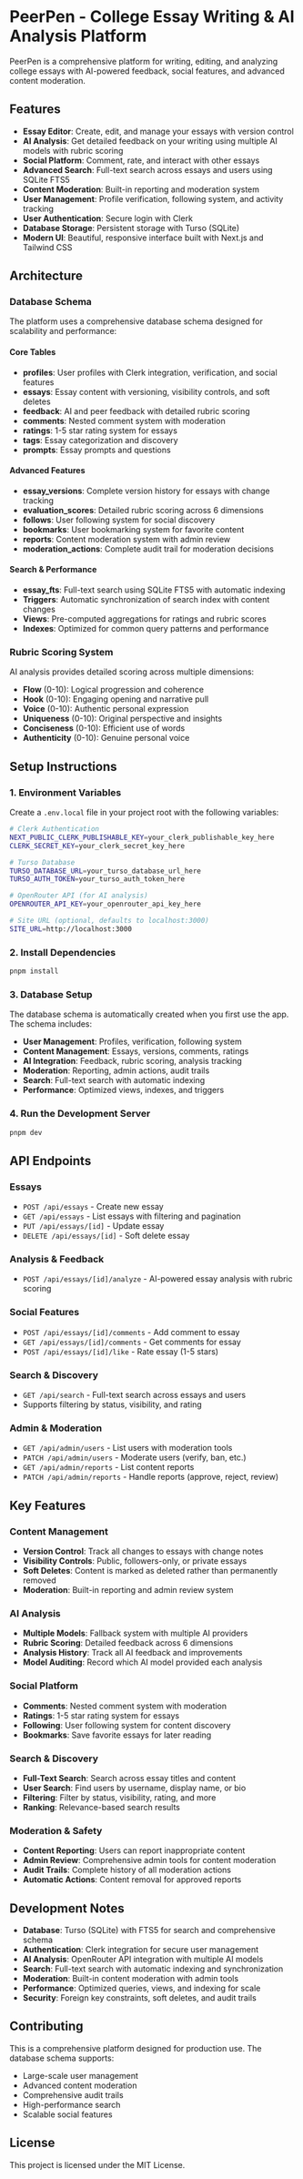 # PeerPen - College Essay Writing & AI Analysis Platform

PeerPen is a comprehensive platform for writing, editing, and analyzing college essays with AI-powered feedback, social features, and advanced content moderation.

## Features

- **Essay Editor**: Create, edit, and manage your essays with version control
- **AI Analysis**: Get detailed feedback on your writing using multiple AI models with rubric scoring
- **Social Platform**: Comment, rate, and interact with other essays
- **Advanced Search**: Full-text search across essays and users using SQLite FTS5
- **Content Moderation**: Built-in reporting and moderation system
- **User Management**: Profile verification, following system, and activity tracking
- **User Authentication**: Secure login with Clerk
- **Database Storage**: Persistent storage with Turso (SQLite)
- **Modern UI**: Beautiful, responsive interface built with Next.js and Tailwind CSS

## Architecture

### Database Schema
The platform uses a comprehensive database schema designed for scalability and performance:

#### Core Tables
- **profiles**: User profiles with Clerk integration, verification, and social features
- **essays**: Essay content with versioning, visibility controls, and soft deletes
- **feedback**: AI and peer feedback with detailed rubric scoring
- **comments**: Nested comment system with moderation
- **ratings**: 1-5 star rating system for essays
- **tags**: Essay categorization and discovery
- **prompts**: Essay prompts and questions

#### Advanced Features
- **essay_versions**: Complete version history for essays with change tracking
- **evaluation_scores**: Detailed rubric scoring across 6 dimensions
- **follows**: User following system for social discovery
- **bookmarks**: User bookmarking system for favorite content
- **reports**: Content moderation system with admin review
- **moderation_actions**: Complete audit trail for moderation decisions

#### Search & Performance
- **essay_fts**: Full-text search using SQLite FTS5 with automatic indexing
- **Triggers**: Automatic synchronization of search index with content changes
- **Views**: Pre-computed aggregations for ratings and rubric scores
- **Indexes**: Optimized for common query patterns and performance

### Rubric Scoring System
AI analysis provides detailed scoring across multiple dimensions:
- **Flow** (0-10): Logical progression and coherence
- **Hook** (0-10): Engaging opening and narrative pull  
- **Voice** (0-10): Authentic personal expression
- **Uniqueness** (0-10): Original perspective and insights
- **Conciseness** (0-10): Efficient use of words
- **Authenticity** (0-10): Genuine personal voice

## Setup Instructions

### 1. Environment Variables

Create a `.env.local` file in your project root with the following variables:

```bash
# Clerk Authentication
NEXT_PUBLIC_CLERK_PUBLISHABLE_KEY=your_clerk_publishable_key_here
CLERK_SECRET_KEY=your_clerk_secret_key_here

# Turso Database
TURSO_DATABASE_URL=your_turso_database_url_here
TURSO_AUTH_TOKEN=your_turso_auth_token_here

# OpenRouter API (for AI analysis)
OPENROUTER_API_KEY=your_openrouter_api_key_here

# Site URL (optional, defaults to localhost:3000)
SITE_URL=http://localhost:3000
```

### 2. Install Dependencies

```bash
pnpm install
```

### 3. Database Setup

The database schema is automatically created when you first use the app. The schema includes:

- **User Management**: Profiles, verification, following system
- **Content Management**: Essays, versions, comments, ratings
- **AI Integration**: Feedback, rubric scoring, analysis tracking
- **Moderation**: Reporting, admin actions, audit trails
- **Search**: Full-text search with automatic indexing
- **Performance**: Optimized views, indexes, and triggers

### 4. Run the Development Server

```bash
pnpm dev
```

## API Endpoints

### Essays
- `POST /api/essays` - Create new essay
- `GET /api/essays` - List essays with filtering and pagination
- `PUT /api/essays/[id]` - Update essay
- `DELETE /api/essays/[id]` - Soft delete essay

### Analysis & Feedback
- `POST /api/essays/[id]/analyze` - AI-powered essay analysis with rubric scoring

### Social Features
- `POST /api/essays/[id]/comments` - Add comment to essay
- `GET /api/essays/[id]/comments` - Get comments for essay
- `POST /api/essays/[id]/like` - Rate essay (1-5 stars)

### Search & Discovery
- `GET /api/search` - Full-text search across essays and users
- Supports filtering by status, visibility, and rating

### Admin & Moderation
- `GET /api/admin/users` - List users with moderation tools
- `PATCH /api/admin/users` - Moderate users (verify, ban, etc.)
- `GET /api/admin/reports` - List content reports
- `PATCH /api/admin/reports` - Handle reports (approve, reject, review)

## Key Features

### Content Management
- **Version Control**: Track all changes to essays with change notes
- **Visibility Controls**: Public, followers-only, or private essays
- **Soft Deletes**: Content is marked as deleted rather than permanently removed
- **Moderation**: Built-in reporting and admin review system

### AI Analysis
- **Multiple Models**: Fallback system with multiple AI providers
- **Rubric Scoring**: Detailed feedback across 6 dimensions
- **Analysis History**: Track all AI feedback and improvements
- **Model Auditing**: Record which AI model provided each analysis

### Social Platform
- **Comments**: Nested comment system with moderation
- **Ratings**: 1-5 star rating system for essays
- **Following**: User following system for content discovery
- **Bookmarks**: Save favorite essays for later reading

### Search & Discovery
- **Full-Text Search**: Search across essay titles and content
- **User Search**: Find users by username, display name, or bio
- **Filtering**: Filter by status, visibility, rating, and more
- **Ranking**: Relevance-based search results

### Moderation & Safety
- **Content Reporting**: Users can report inappropriate content
- **Admin Review**: Comprehensive admin tools for content moderation
- **Audit Trails**: Complete history of all moderation actions
- **Automatic Actions**: Content removal for approved reports

## Development Notes

- **Database**: Turso (SQLite) with FTS5 for search and comprehensive schema
- **Authentication**: Clerk integration for secure user management
- **AI Analysis**: OpenRouter API integration with multiple AI models
- **Search**: Full-text search with automatic indexing and synchronization
- **Moderation**: Built-in content moderation with admin tools
- **Performance**: Optimized queries, views, and indexing for scale
- **Security**: Foreign key constraints, soft deletes, and audit trails

## Contributing

This is a comprehensive platform designed for production use. The database schema supports:
- Large-scale user management
- Advanced content moderation
- Comprehensive audit trails
- High-performance search
- Scalable social features

## License

This project is licensed under the MIT License.
